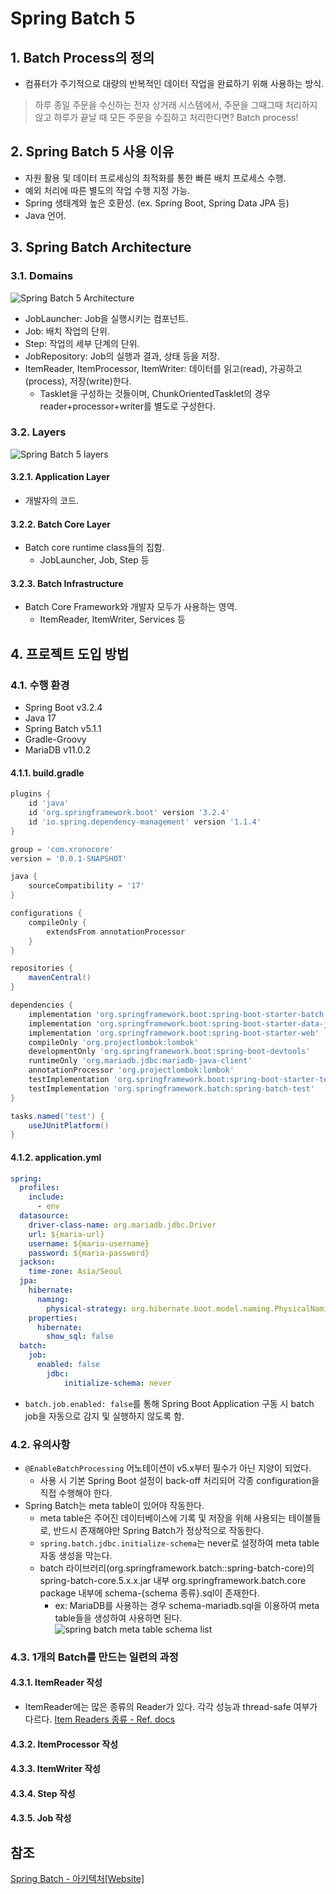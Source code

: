 # Spring Batch 5

## 1. Batch Process의 정의
- 컴퓨터가 주기적으로 대량의 반복적인 데이터 작업을 완료하기 위해 사용하는 방식.
> 하루 종일 주문을 수신하는 전자 상거래 시스템에서, 주문을 그때그때 처리하지 않고 하루가 끝날 때 모든 주문을 수집하고 처리한다면? Batch process!

## 2. Spring Batch 5 사용 이유
- 자원 활용 및 데이터 프로세싱의 최적화를 통한 빠른 배치 프로세스 수행.
- 예외 처리에 따른 별도의 작업 수행 지정 가능.
- Spring 생태계와 높은 호환성. (ex. Spring Boot, Spring Data JPA 등)
- Java 언어.

## 3. Spring Batch Architecture
### 3.1. Domains
![Spring Batch 5 Architecture](./img/spring_batch_5/spring-batch-architecture.png)
- JobLauncher: Job을 실행시키는 컴포넌트.
- Job: 배치 작업의 단위.
- Step: 작업의 세부 단계의 단위.
- JobRepository: Job의 실행과 결과, 상태 등을 저장.
- ItemReader, ItemProcessor, ItemWriter: 데이터를 읽고(read), 가공하고(process), 저장(write)한다.
	- Tasklet을 구성하는 것들이며, ChunkOrientedTasklet의 경우 reader+processor+writer를 별도로 구성한다.  
### 3.2. Layers
![Spring Batch 5 layers](./img/spring_batch_5/spring-batch-layers.png)
#### 3.2.1. Application Layer
- 개발자의 코드.
#### 3.2.2. Batch Core Layer
- Batch core runtime class들의 집함.
	- JobLauncher, Job, Step 등
#### 3.2.3. Batch Infrastructure
- Batch Core Framework와 개발자 모두가 사용하는 영역.
	- ItemReader, ItemWriter, Services 등

## 4. 프로젝트 도입 방법
### 4.1. 수행 환경
- Spring Boot v3.2.4
- Java 17
- Spring Batch v5.1.1
- Gradle-Groovy
- MariaDB v11.0.2
#### 4.1.1. build.gradle
```gradle
plugins {
    id 'java'
    id 'org.springframework.boot' version '3.2.4'
    id 'io.spring.dependency-management' version '1.1.4'
}

group = 'com.xronocore'
version = '0.0.1-SNAPSHOT'

java {
    sourceCompatibility = '17'
}

configurations {
    compileOnly {
        extendsFrom annotationProcessor
    }
}

repositories {
    mavenCentral()
}

dependencies {
    implementation 'org.springframework.boot:spring-boot-starter-batch'
    implementation 'org.springframework.boot:spring-boot-starter-data-jpa'
    implementation 'org.springframework.boot:spring-boot-starter-web'
    compileOnly 'org.projectlombok:lombok'
    developmentOnly 'org.springframework.boot:spring-boot-devtools'
    runtimeOnly 'org.mariadb.jdbc:mariadb-java-client'
    annotationProcessor 'org.projectlombok:lombok'
    testImplementation 'org.springframework.boot:spring-boot-starter-test'
    testImplementation 'org.springframework.batch:spring-batch-test'
}

tasks.named('test') {
    useJUnitPlatform()
}
```
#### 4.1.2. application.yml
```yaml
spring:
  profiles:
    include:
      - env
  datasource:
    driver-class-name: org.mariadb.jdbc.Driver
    url: ${maria-url}
    username: ${maria-username}
    password: ${maria-password}
  jackson:
    time-zone: Asia/Seoul
  jpa:
    hibernate:
      naming:
        physical-strategy: org.hibernate.boot.model.naming.PhysicalNamingStrategyStandardImpl
    properties:
      hibernate:
        show_sql: false
  batch:
    job:
      enabled: false
		jdbc:
			initialize-schema: never
```
- `batch.job.enabled: false`를 통해 Spring Boot Application 구동 시 batch job을 자동으로 감지 및 실행하지 않도록 함.
### 4.2. 유의사항
- `@EnableBatchProcessing` 어노테이션이 v5.x부터 필수가 아닌 지양이 되었다.
	- 사용 시 기본 Spring Boot 설정이 back-off 처리되어 각종 configuration을 직접 수행해야 한다.
- Spring Batch는 meta table이 있어야 작동한다.
	- meta table은 주어진 데이터베이스에 기록 및 저장을 위해 사용되는 테이블들로, 반드시 존재해야만 Spring Batch가 정상적으로 작동한다.
	- `spring.batch.jdbc.initialize-schema`는 never로 설정하여 meta table 자동 생성을 막는다.
	- batch 라이브러리(org.springframework.batch::spring-batch-core)의 spring-batch-core.5.x.x.jar 내부 org.springframework.batch.core package 내부에 schema-{schema 종류}.sql이 존재한다.
		- ex: MariaDB를 사용하는 경우 schema-mariadb.sql을 이용하여 meta table들을 생성하여 사용하면 된다.
		![spring batch meta table schema list](./img/spring_batch_5/spring-batch-meta-table-schema.png)
### 4.3. 1개의 Batch를 만드는 일련의 과정
#### 4.3.1. ItemReader 작성
- ItemReader에는 많은 종류의 Reader가 있다. 각각 성능과 thread-safe 여부가 다르다.
[Item Readers 종류 - Ref. docs](https://docs.spring.io/spring-batch/reference/appendix.html#itemReadersAppendix)
#### 4.3.2. ItemProcessor 작성
#### 4.3.3. ItemWriter 작성
#### 4.3.4. Step 작성
#### 4.3.5. Job 작성


## 참조
[Spring Batch - 아키텍처[Website]](https://velog.io/@hyun6ik/Spring-Batch-%EC%95%84%ED%82%A4%ED%85%8D%EC%B2%98)